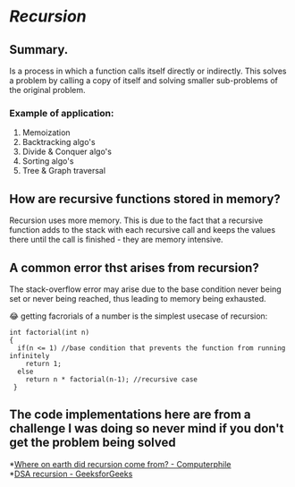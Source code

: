 # ***Recursion***

## Summary.
Is a process in which a function calls itself directly or indirectly. This solves a problem by calling a copy of itself and solving smaller sub-problems of the original problem.

### Example of application:
1. Memoization
2. Backtracking algo's
3. Divide & Conquer algo's
4. Sorting algo's
5. Tree & Graph traversal

## How are recursive functions stored in memory?
Recursion uses more memory. This is due to the fact that a recursive function adds to the stack with each recursive call and keeps the values there until the call is finished - they are memory intensive.

## A common error thst arises from recursion?
The stack-overflow error may arise due to the base condition never being set or never being reached, thus leading to memory being exhausted.



😂 getting facrorials of a number is the simplest usecase of recursion:
```
int factorial(int n)
{
  if(n <= 1) //base condition that prevents the function from running infinitely 
    return 1;
  else
    return n * factorial(n-1); //recursive case
 }
 ```
 ## The code implementations here are from a challenge I was doing so never mind if you don't get the problem being solved
 
*[Where on earth did recursion come from? - Computerphile](https://www.youtube.com/watch?v=Mv9NEXX1VHc)</br>
*[DSA recursion - GeeksforGeeks](https://www.geeksforgeeks.org/introduction-to-recursion-data-structure-and-algorithm-tutorials/)
